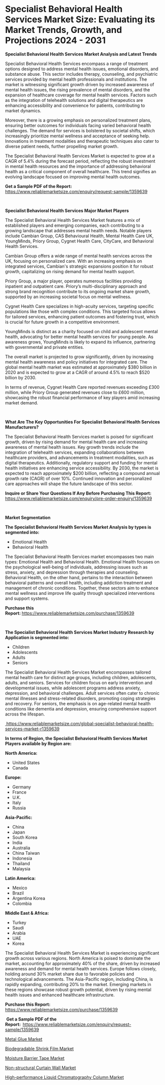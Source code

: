 <p><h1>Specialist Behavioral Health Services Market Size: Evaluating its Market Trends, Growth, and Projections 2024 - 2031</h1></p><p><strong>Specialist Behavioral Health Services Market Analysis and Latest Trends</strong></p>
<p><p>Specialist Behavioral Health Services encompass a range of treatment options designed to address mental health issues, emotional disorders, and substance abuse. This sector includes therapy, counseling, and psychiatric services provided by mental health professionals and institutions. The market is witnessing significant growth driven by increased awareness of mental health issues, the rising prevalence of mental disorders, and the expansion of healthcare coverage for mental health services. Factors such as the integration of telehealth solutions and digital therapeutics are enhancing accessibility and convenience for patients, contributing to market dynamics.</p><p>Moreover, there is a growing emphasis on personalized treatment plans, ensuring better outcomes for individuals facing varied behavioral health challenges. The demand for services is bolstered by societal shifts, which increasingly prioritize mental wellness and acceptance of seeking help. Innovations in treatment modalities and therapeutic techniques also cater to diverse patient needs, further propelling market growth.</p><p>The Specialist Behavioral Health Services Market is expected to grow at a CAGR of 5.4% during the forecast period, reflecting the robust investment in mental health resources and the importance of addressing behavioral health as a critical component of overall healthcare. This trend signifies an evolving landscape focused on improving mental health outcomes.</p></p>
<p><strong>Get a Sample PDF of the Report:&nbsp;</strong> <a href="https://www.reliablemarketsize.com/enquiry/request-sample/1359639">https://www.reliablemarketsize.com/enquiry/request-sample/1359639</a></p>
<p>&nbsp;</p>
<p><strong>Specialist Behavioral Health Services Major Market Players</strong></p>
<p><p>The Specialist Behavioral Health Services Market features a mix of established players and emerging companies, each contributing to a growing landscape that addresses mental health needs. Notable players include Cambian Group, CAS Behavioural Health, Mental Health Care UK, YoungMinds, Priory Group, Cygnet Health Care, CityCare, and Behavioral Health Services.</p><p>Cambian Group offers a wide range of mental health services across the UK, focusing on personalized care. With an increasing emphasis on integrated services, Cambian's strategic expansions position it for robust growth, capitalizing on rising demand for mental health support.</p><p>Priory Group, a major player, operates numerous facilities providing inpatient and outpatient care. Priory’s multi-disciplinary approach and strong brand recognition contribute to its ongoing market share growth, supported by an increasing societal focus on mental wellness.</p><p>Cygnet Health Care specializes in high-acuity services, targeting specific populations like those with complex conditions. This targeted focus allows for tailored services, enhancing patient outcomes and fostering trust, which is crucial for future growth in a competitive environment.</p><p>YoungMinds is distinct as a charity focused on child and adolescent mental health, advocating for better mental health services for young people. As awareness grows, YoungMinds is likely to expand its influence, partnering with governmental and private entities.</p><p>The overall market is projected to grow significantly, driven by increasing mental health awareness and policy initiatives for integrated care. The global mental health market was estimated at approximately $380 billion in 2020 and is expected to grow at a CAGR of around 4.5% to reach $520 billion by 2030.</p><p>In terms of revenue, Cygnet Health Care reported revenues exceeding £300 million, while Priory Group generated revenues close to £600 million, showcasing the robust financial performance of key players amid increasing market demand.</p></p>
<p>&nbsp;</p>
<p><strong>What Are The Key Opportunities For Specialist Behavioral Health Services Manufacturers?</strong></p>
<p><p>The Specialist Behavioral Health Services market is poised for significant growth, driven by rising demand for mental health care and increasing awareness of mental health issues. Key growth trends include the integration of telehealth services, expanding collaborations between healthcare providers, and advancements in treatment modalities, such as digital therapeutics. Additionally, regulatory support and funding for mental health initiatives are enhancing service accessibility. By 2030, the market is expected to reach approximately $200 billion, reflecting a compound annual growth rate (CAGR) of over 10%. Continued innovation and personalized care approaches will shape the future landscape of this sector.</p></p>
<p><strong>Inquire or Share Your Questions If Any Before Purchasing This Report:</strong> <a href="https://www.reliablemarketsize.com/enquiry/pre-order-enquiry/1359639">https://www.reliablemarketsize.com/enquiry/pre-order-enquiry/1359639</a></p>
<p>&nbsp;</p>
<p><strong>Market Segmentation</strong></p>
<p><strong>The Specialist Behavioral Health Services Market Analysis by types is segmented into:</strong></p>
<p><ul><li>Emotional Health</li><li>Behavioral Health</li></ul></p>
<p><p>The Specialist Behavioral Health Services market encompasses two main types: Emotional Health and Behavioral Health. Emotional Health focuses on the psychological well-being of individuals, addressing issues such as stress, anxiety, and depression through therapies and counseling. Behavioral Health, on the other hand, pertains to the interaction between behavioral patterns and overall health, including addiction treatment and management of chronic conditions. Together, these sectors aim to enhance mental wellness and improve life quality through specialized interventions and support systems.</p></p>
<p><strong>Purchase this Report:&nbsp;</strong><a href="https://www.reliablemarketsize.com/purchase/1359639">https://www.reliablemarketsize.com/purchase/1359639</a></p>
<p>&nbsp;</p>
<p><strong>The Specialist Behavioral Health Services Market Industry Research by Application is segmented into:</strong></p>
<p><ul><li>Children</li><li>Adolescents</li><li>Adults</li><li>Seniors</li></ul></p>
<p><p>The Specialist Behavioral Health Services Market encompasses tailored mental health care for distinct age groups, including children, adolescents, adults, and seniors. Services for children focus on early intervention and developmental issues, while adolescent programs address anxiety, depression, and behavioral challenges. Adult services often cater to chronic mental illnesses and stress-related disorders, promoting coping strategies and recovery. For seniors, the emphasis is on age-related mental health conditions like dementia and depression, ensuring comprehensive support across the lifespan.</p></p>
<p><a href="https://www.reliablemarketsize.com/global-specialist-behavioral-health-services-market-r1359639">&nbsp;https://www.reliablemarketsize.com/global-specialist-behavioral-health-services-market-r1359639</a></p>
<p><strong>In terms of Region, the Specialist Behavioral Health Services Market Players available by Region are:</strong></p>
<p>
    <p> <strong> North America: </strong>
        <ul>
            <li>United States</li>
            <li>Canada</li>
        </ul>
        </p> 
    <p> <strong> Europe: </strong>
        <ul>
            <li>Germany</li>
            <li>France</li>
            <li>U.K.</li>
            <li>Italy</li>
            <li>Russia</li>
        </ul>
        </p> 
    <p> <strong> Asia-Pacific: </strong>
        <ul>
            <li>China</li>
            <li>Japan</li>
            <li>South Korea</li>
            <li>India</li>
            <li>Australia</li>
            <li>China Taiwan</li>
            <li>Indonesia</li>
            <li>Thailand</li>
            <li>Malaysia</li>
        </ul>
        </p> 
    <p> <strong> Latin America: </strong>
        <ul>
            <li>Mexico</li>
            <li>Brazil</li>
            <li>Argentina Korea</li>
            <li>Colombia</li>
        </ul>
        </p> 
    <p> <strong> Middle East & Africa: </strong>
        <ul>
            <li>Turkey</li>
            <li>Saudi</li>
            <li>Arabia</li>
            <li>UAE</li>
            <li>Korea</li>
        </ul>
    </p>
    </p>
<p><p>The Specialist Behavioral Health Services Market is experiencing significant growth across various regions. North America is poised to dominate the market, accounting for approximately 40% of the share, driven by increased awareness and demand for mental health services. Europe follows closely, holding around 30% market share due to favorable policies and technological advancements. The Asia-Pacific region, including China, is rapidly expanding, contributing 20% to the market. Emerging markets in these regions showcase robust growth potential, driven by rising mental health issues and enhanced healthcare infrastructure.</p></p>
<p><strong>Purchase this Report: </strong><a href="https://www.reliablemarketsize.com/purchase/1359639">https://www.reliablemarketsize.com/purchase/1359639</a></p>
<p>&nbsp;<strong>Get a Sample PDF of the Report:&nbsp;&nbsp;</strong><a href="https://www.reliablemarketsize.com/enquiry/request-sample/1359639">https://www.reliablemarketsize.com/enquiry/request-sample/1359639</a></p>
<p><strong></strong></p>
<p><p><a href="https://www.linkedin.com/pulse/exploring-metal-glue-market-dynamics-revenue-analysis-growth-rpuac?trackingId=6vn%2F%2Fa%2B1SbqVAtZbhfKASQ%3D%3D">Metal Glue Market</a></p><p><a href="https://www.linkedin.com/pulse/global-biodegradable-shrink-film-market-trends-insights-growth-5pm6c?trackingId=%2BsTY%2B%2B3NTpSWUXFux2W1Ng%3D%3D">Biodegradable Shrink Film Market</a></p><p><a href="https://www.linkedin.com/pulse/moisture-barrier-tape-market-forecast-global-trends-analysis-gpwzc?trackingId=b%2FdvfACiQJic%2FMScuM87xA%3D%3D">Moisture Barrier Tape Market</a></p><p><a href="https://issuu.com/reportprime-2/docs/non-structural-curtain-wall-market-_ee2645c30091ed">Non-structural Curtain Wall Market</a></p><p><a href="https://issuu.com/reportprime-2/docs/high-performance-liquid-chromatogra_972057adb06afb">High-performance Liquid Chromatography Column Market</a></p></p>